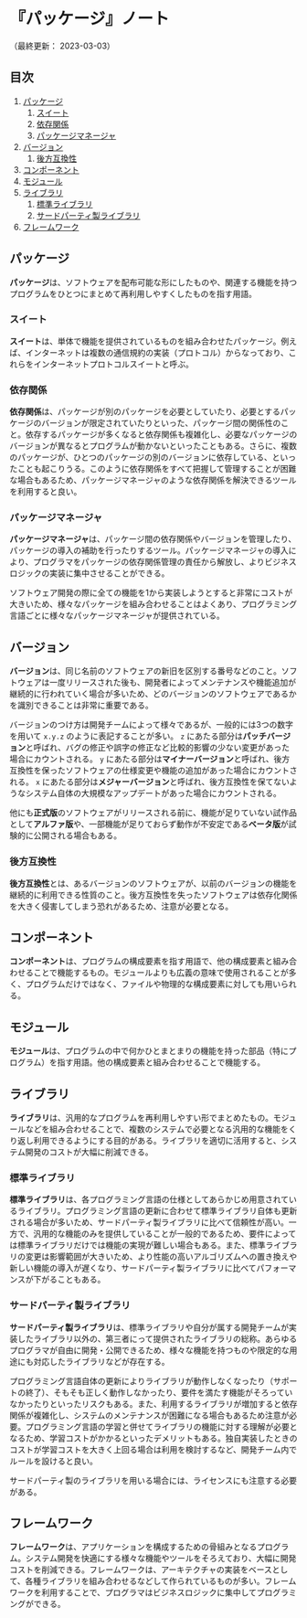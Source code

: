 # 『パッケージ』ノート

（最終更新： 2023-03-03）


## 目次

1. [パッケージ](#パッケージ)
	1. [スイート](#スイート)
	1. [依存関係](#依存関係)
	1. [パッケージマネージャ](#パッケージマネージャ)
1. [バージョン](#バージョン)
	1. [後方互換性](#後方互換性)
1. [コンポーネント](#コンポーネント)
1. [モジュール](#モジュール)
1. [ライブラリ](#ライブラリ)
	1. [標準ライブラリ](#標準ライブラリ)
	1. [サードパーティ製ライブラリ](#サードパーティ製ライブラリ)
1. [フレームワーク](#フレームワーク)


## パッケージ

**パッケージ**は、ソフトウェアを配布可能な形にしたものや、関連する機能を持つプログラムをひとつにまとめて再利用しやすくしたものを指す用語。

### スイート

**スイート**は、単体で機能を提供されているものを組み合わせたパッケージ。例えば、インターネットは複数の通信規約の実装（プロトコル）からなっており、これらをインターネットプロトコルスイートと呼ぶ。

### 依存関係

**依存関係**は、パッケージが別のパッケージを必要としていたり、必要とするパッケージのバージョンが限定されていたりといった、パッケージ間の関係性のこと。依存するパッケージが多くなると依存関係も複雑化し、必要なパッケージのバージョンが異なるとプログラムが動かないといったこともある。さらに、複数のパッケージが、ひとつのパッケージの別のバージョンに依存している、といったことも起こりうる。このように依存関係をすべて把握して管理することが困難な場合もあるため、パッケージマネージャのような依存関係を解決できるツールを利用すると良い。

### パッケージマネージャ

**パッケージマネージャ**は、パッケージ間の依存関係やバージョンを管理したり、パッケージの導入の補助を行ったりするツール。パッケージマネージャの導入により、プログラマをパッケージの依存関係管理の責任から解放し、よりビジネスロジックの実装に集中させることができる。

ソフトウェア開発の際に全ての機能を1から実装しようとすると非常にコストが大きいため、様々なパッケージを組み合わせることはよくあり、プログラミング言語ごとに様々なパッケージマネージャが提供されている。


## バージョン

**バージョン**は、同じ名前のソフトウェアの新旧を区別する番号などのこと。ソフトウェアは一度リリースされた後も、開発者によってメンテナンスや機能追加が継続的に行われていく場合が多いため、どのバージョンのソフトウェアであるかを識別できることは非常に重要である。

バージョンのつけ方は開発チームによって様々であるが、一般的には3つの数字を用いて `x.y.z` のように表記することが多い。 `z` にあたる部分は**パッチバージョン**と呼ばれ、バグの修正や誤字の修正など比較的影響の少ない変更があった場合にカウントされる。 `y` にあたる部分は**マイナーバージョン**と呼ばれ、後方互換性を保ったソフトウェアの仕様変更や機能の追加があった場合にカウントされる。 `x` にあたる部分は**メジャーバージョン**と呼ばれ、後方互換性を保てないようなシステム自体の大規模なアップデートがあった場合にカウントされる。

他にも**正式版**のソフトウェアがリリースされる前に、機能が足りていない試作品として**アルファ版**や、一部機能が足りておらず動作が不安定である**ベータ版**が試験的に公開される場合もある。

### 後方互換性

**後方互換性**とは、あるバージョンのソフトウェアが、以前のバージョンの機能を継続的に利用できる性質のこと。後方互換性を失ったソフトウェアは依存化関係を大きく侵害してしまう恐れがあるため、注意が必要となる。


## コンポーネント

**コンポーネント**は、プログラムの構成要素を指す用語で、他の構成要素と組み合わせることで機能するもの。モジュールよりも広義の意味で使用されることが多く、プログラムだけではなく、ファイルや物理的な構成要素に対しても用いられる。


## モジュール

**モジュール**は、プログラムの中で何かひとまとまりの機能を持った部品（特にプログラム）を指す用語。他の構成要素と組み合わせることで機能する。


## ライブラリ

**ライブラリ**は、汎用的なプログラムを再利用しやすい形でまとめたもの。モジュールなどを組み合わせることで、複数のシステムで必要となる汎用的な機能をくり返し利用できるようにする目的がある。ライブラリを適切に活用すると、システム開発のコストが大幅に削減できる。

### 標準ライブラリ

**標準ライブラリ**は、各プログラミング言語の仕様としてあらかじめ用意されているライブラリ。プログラミング言語の更新に合わせて標準ライブラリ自体も更新される場合が多いため、サードパーティ製ライブラリに比べて信頼性が高い。一方で、汎用的な機能のみを提供していることが一般的であるため、要件によっては標準ライブラリだけでは機能の実現が難しい場合もある。また、標準ライブラリの変更は影響範囲が大きいため、より性能の高いアルゴリズムへの置き換えや新しい機能の導入が遅くなり、サードパーティ製ライブラリに比べてパフォーマンスが下がることもある。

### サードパーティ製ライブラリ

**サードパーティ製ライブラリ**は、標準ライブラリや自分が属する開発チームが実装したライブラリ以外の、第三者にって提供されたライブラリの総称。あらゆるプログラマが自由に開発・公開できるため、様々な機能を持つものや限定的な用途にも対応したライブラリなどが存在する。

プログラミング言語自体の更新によりライブラリが動作しなくなったり（サポートの終了）、そもそも正しく動作しなかったり、要件を満たす機能がそろっていなかったりといったリスクもある。また、利用するライブラリが増加すると依存関係が複雑化し、システムのメンテナンスが困難になる場合もあるため注意が必要。プログラミング言語の学習と併せてライブラリの機能に対する理解が必要となるため、学習コストがかかるといったデメリットもある。独自実装したときのコストが学習コストを大きく上回る場合は利用を検討するなど、開発チーム内でルールを設けると良い。

サードパーティ製のライブラリを用いる場合には、ライセンスにも注意する必要がある。


## フレームワーク

**フレームワーク**は、アプリケーションを構成するための骨組みとなるプログラム。システム開発を快適にする様々な機能やツールをそろえており、大幅に開発コストを削減できる。フレームワークは、アーキテクチャの実装をベースとして、各種ライブラリを組み合わせるなどして作られているものが多い。フレームワークを利用することで、プログラマはビジネスロジックに集中してプログラミングができる。
